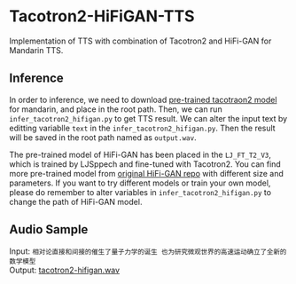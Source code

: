 # Tacotron2-HiFiGAN-TTS
Implementation of TTS with combination of Tacotron2 and HiFi-GAN for Mandarin TTS.  

## Inference

In order to inference, we need to download [pre-trained tacotraon2 model](https://github.com/foamliu/Tacotron2-Mandarin/releases/download/v1.0/tacotron2-cn.pt) for mandarin, and place in the root path. Then, we can run `infer_tacotron2_hifigan.py` to get TTS result. We can alter the input text by editting variablle `text` in the `infer_tacotron2_hifigan.py`. Then the result will be saved in the root path named as `output.wav`.  

The pre-trained model of HiFi-GAN has been placed in the `LJ_FT_T2_V3`, which is trained by LJSppech and fine-tuned with Tacotron2. You can find more pre-trained model from [original HiFi-GAN repo](https://github.com/jik876/hifi-gan) with different size and parameters. If you want to try different models or train your own model, please do remember to alter variables in `infer_tacotron2_hifigan.py` to change the path of HiFi-GAN model.  

## Audio Sample
Input: `相对论直接和间接的催生了量子力学的诞生 也为研究微观世界的高速运动确立了全新的数学模型`  
Output: [tacotron2-hifigan.wav](https://github.com/zsl24/Tacotron2-HiFiGAN/blob/main/tacotron2-hifigan.wav)
